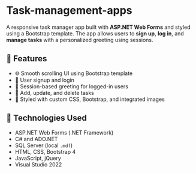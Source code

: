# Task-management-apps
A responsive task manager app built with **ASP.NET Web Forms** and styled using a Bootstrap template. The app allows users to **sign up**, **log in**, and **manage tasks** with a personalized greeting using sessions.
## 🚀 Features

- 🌐 Smooth scrolling UI using Bootstrap template
- 🔐 User signup and login
- 🙋 Session-based greeting for logged-in users
- 📝 Add, update, and delete tasks
- 🎨 Styled with custom CSS, Bootstrap, and integrated images

## 🔧 Technologies Used

- ASP.NET Web Forms (.NET Framework)
- C# and ADO.NET
- SQL Server (local `.mdf`)
- HTML, CSS, Bootstrap 4
- JavaScript, jQuery
- Visual Studio 2022

